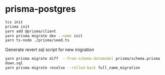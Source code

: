 # prisma-postgres

```bash
tcs init
prisma init
yarn add @prisma/client
yarn prisma migrate dev --name init
yarn ts-node ./prisma/seed.ts
```

Generate revert sql script for new migration

```bash
yarn prisma migrate diff  --from-schema-datamodel prisma/schema.prisma  --to-schema-datasource prisma/schema.prisma  --script >
down.sql
yarn prisma migrate resolve --rolled-back full_name_migration
```
